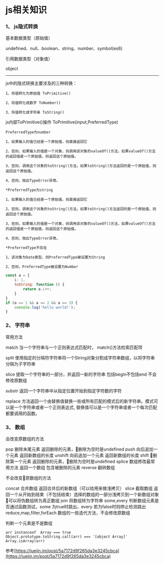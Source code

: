 # js相关知识

### 1、 js隐式转换

基本数据类型（原始值）

undefined、null、boolean、string、number、symbol(es6)

引用数据类型（对象值）

object 

---
js中的隐式转换主要涉及的三种转换：

    1、将值转化为原始值 ToPrimitive()

    2、将值转化成数字 ToNumber()

    3、将值转化成字符串 ToString()

js内部ToPrimitive()操作 ToPrimitive(input,PreferredType)

    PreferredType为number

    1、如果输入的值已经是一个原始值，则直接返回它

    2、否则，如果输入的值是一个对象，则调用该对象的valueOf()方法，如果valueOf()方法的返回值是一个原始值，则返回这个原始值。

    3、否则，调用这个对象的toString()方法，如果toString()方法返回的是一个原始值，则返回这个原始值。

    4、否则，抛出TypeError异常。

    *PreferredType为string

    1、如果输入的值已经是一个原始值，则直接返回它

    2、否则，调用这个对象的toString()方法，如果toString()方法返回的是一个原始值，则返回这个原始值。

    3、否则，如果输入的值是一个对象，则调用该对象的valueOf()方法，如果valueOf()方法的返回值是一个原始值，则返回这个原始值。

    4、否则，抛出TypeError异常。

    *PreferredType不存在

    1、该对象为Date类型，则PreferredType被设置为String

    2、否则，PreferredType被设置为Number

```js
const a = {
    i: 1,
    toString: function () {
        return a.i++;
    }
}
if (a == 1 && a == 2 && a == 3) {
    console.log('hello world!');
}
```
### 2、 字符串

常用方法

match       当一个字符串与一个正则表达式匹配时， match()方法检索匹配项

split       使用指定的分隔符字符串将一个String对象分割成字符串数组，以将字符串分隔为子字符串

slice       提取一个字符串的一部分，并返回一新的字符串 包括begin不包括end  不会修改原数组

substr      返回一个字符串中从指定位置开始到指定字符数的字符     

replace     方法返回一个由替换值替换一些或所有匹配的模式后的新字符串。模式可以是一个字符串或者一个正则表达式, 替换值可以是一个字符串或者一个每次匹配都要调用的函数。


### 3、 数组

会改变原数组的方法

pop         删除末尾元素 返回删除的元素，删除为空时是undefined
push        向后追加一个元素 返回新数组的长度
unshift     向前追加一个元素 返回新数组的长度
shift       删除第一个元素 返回删除的元素，删除为空时是undefined
splice      数组修改最常用方法   返回一个数组 包含被删除的元素 
reverse     翻转数组

不会改变原数组的方法

concat      合并数组 返回合并后的新数组（可以给用来做浅拷贝）
slice       截取数组 返回一个从开始到结束（不包括结束）选择的数组的一部分浅拷贝到一个新数组对象 可以将伪数组转为真正数组
join    将数组转为字符串
some,every  判断数组元素是否通过函数测试，some 为true时跳出，every 若为false时则停止检测跳出
reduce,map,filter,forEach 数组的一些迭代方法，不会修改原数组

判断一个元素是不是数组

    arr instanceof  Array === true
    Object.prototype.toString.call(arr) === '[object Array]'
    Array.isArray(arr)



参考[https://juejin.im/post/5a7172d9f265da3e3245cbca](https://juejin.im/post/5a7172d9f265da3e3245cbca)



